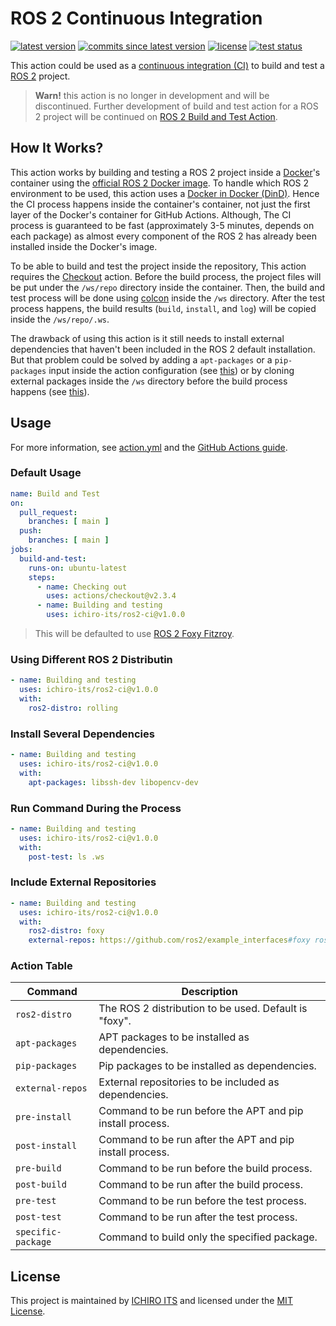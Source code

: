 # ROS 2 Continuous Integration

[![latest version](https://img.shields.io/github/v/release/ichiro-its/ros2-ci)](https://github.com/ichiro-its/ros2-ci/releases/)
[![commits since latest version](https://img.shields.io/github/commits-since/ichiro-its/ros2-ci/latest)](https://github.com/ichiro-its/ros2-ci/releases/)
[![license](https://img.shields.io/github/license/ichiro-its/ros2-ci)](./LICENSE)
[![test status](https://img.shields.io/github/workflow/status/ichiro-its/ros2-ci/Workflows%20Test?label=test)](https://github.com/ichiro-its/ros2-ci/actions)

This action could be used as a [continuous integration (CI)](https://en.wikipedia.org/wiki/Continuous_integration) to build and test a [ROS 2](https://docs.ros.org/en/foxy/) project.

> **Warn!** this action is no longer in development and will be discontinued.
> Further development of build and test action for a ROS 2 project will be continued on [ROS 2 Build and Test Action](https://github.com/ichiro-its/ros2-build-and-test-action).

## How It Works?

This action works by building and testing a ROS 2 project inside a [Docker](https://www.docker.com/)'s container using the [official ROS 2 Docker image](https://hub.docker.com/_/ros).
To handle which ROS 2 environment to be used, this action uses a [Docker in Docker (DinD)](https://hub.docker.com/_/docker).
Hence the CI process happens inside the container's container, not just the first layer of the Docker's container for GitHub Actions.
Although, The CI process is guaranteed to be fast (approximately 3-5 minutes, depends on each package) as almost every component of the ROS 2 has already been installed inside the Docker's image.

To be able to build and test the project inside the repository, This action requires the [Checkout](https://github.com/marketplace/actions/checkout) action.
Before the build process, the project files will be put under the `/ws/repo` directory inside the container.
Then, the build and test process will be done using [colcon](https://colcon.readthedocs.io/en/released/index.html) inside the `/ws` directory.
After the test process happens, the build results (`build`, `install`, and `log`) will be copied inside the `/ws/repo/.ws`.

The drawback of using this action is it still needs to install external dependencies that haven't been included in the ROS 2 default installation.
But that problem could be solved by adding a `apt-packages` or a `pip-packages` input inside the action configuration (see [this](#Install-Several-Dependencies)) or by cloning external packages inside the `/ws` directory before the build process happens (see [this](#Include-External-repositories)).

## Usage

For more information, see [action.yml](./action.yml) and the [GitHub Actions guide](https://docs.github.com/en/actions/learn-github-actions/introduction-to-github-actions).

### Default Usage

```yaml
name: Build and Test
on:
  pull_request:
    branches: [ main ]
  push:
    branches: [ main ]
jobs:
  build-and-test:
    runs-on: ubuntu-latest
    steps:
      - name: Checking out
        uses: actions/checkout@v2.3.4
      - name: Building and testing
        uses: ichiro-its/ros2-ci@v1.0.0
```
> This will be defaulted to use [ROS 2 Foxy Fitzroy](https://docs.ros.org/en/foxy/Releases/Release-Foxy-Fitzroy.html).

### Using Different ROS 2 Distributin

```yaml
- name: Building and testing
  uses: ichiro-its/ros2-ci@v1.0.0
  with:
    ros2-distro: rolling
```

### Install Several Dependencies

```yaml
- name: Building and testing
  uses: ichiro-its/ros2-ci@v1.0.0
  with:
    apt-packages: libssh-dev libopencv-dev
```

### Run Command During the Process

```yaml
- name: Building and testing
  uses: ichiro-its/ros2-ci@v1.0.0
  with:
    post-test: ls .ws
```

### Include External Repositories

```yaml
- name: Building and testing
  uses: ichiro-its/ros2-ci@v1.0.0
  with:
    ros2-distro: foxy
    external-repos: https://github.com/ros2/example_interfaces#foxy ros2/examples#foxy
```

### Action Table

| **Command**             | **Description**                                                                                     |
|-------------------------|-----------------------------------------------------------------------------------------------------|
| `ros2-distro`           | The ROS 2 distribution to be used. Default is "foxy".                                                |
| `apt-packages`           | APT packages to be installed as dependencies.                                                        |
| `pip-packages`           | Pip packages to be installed as dependencies.                                                        |
| `external-repos`         | External repositories to be included as dependencies.                                                |
| `pre-install`            | Command to be run before the APT and pip install process.                                            |
| `post-install`           | Command to be run after the APT and pip install process.                                             |
| `pre-build`              | Command to be run before the build process.                                                          |
| `post-build`             | Command to be run after the build process.                                                           |
| `pre-test`               | Command to be run before the test process.                                                           |
| `post-test`              | Command to be run after the test process.                                                            |
| `specific-package`       | Command to build only the specified package.                                                        |

## License

This project is maintained by [ICHIRO ITS](https://github.com/ichiro-its) and licensed under the [MIT License](./LICENSE).

